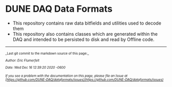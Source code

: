 # DUNE DAQ Data Formats

- This repository contains raw data bitfields and utilities used to decode them
- This repository also contains classes which are generated within the DAQ and intended to be persisted to disk and read by Offline code.

-----

<font size="1">
_Last git commit to the markdown source of this page:_


_Author: Eric Flumerfelt_

_Date: Wed Dec 16 12:39:20 2020 -0600_

_If you see a problem with the documentation on this page, please file an Issue at [https://github.com/DUNE-DAQ/dataformats/issues](https://github.com/DUNE-DAQ/dataformats/issues)_
</font>
